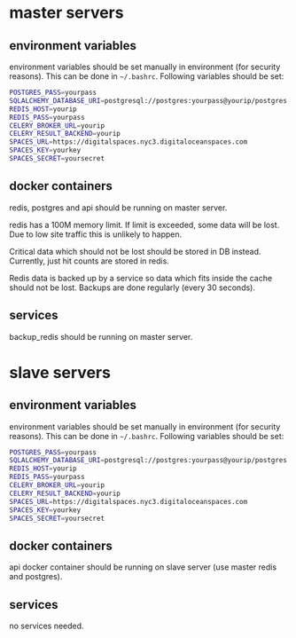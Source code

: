 # master servers

## environment variables

environment variables should be set manually in environment (for security reasons). This can be done in ``~/.bashrc``. Following variables should be set:

```bash
POSTGRES_PASS=yourpass
SQLALCHEMY_DATABASE_URI=postgresql://postgres:yourpass@yourip/postgres
REDIS_HOST=yourip
REDIS_PASS=yourpass
CELERY_BROKER_URL=yourip
CELERY_RESULT_BACKEND=yourip
SPACES_URL=https://digitalspaces.nyc3.digitaloceanspaces.com
SPACES_KEY=yourkey
SPACES_SECRET=yoursecret
```

## docker containers

redis, postgres and api should be running on master server.

redis has a 100M memory limit. If limit is exceeded, some data will be lost. Due to low site traffic this is unlikely to happen.

Critical data which should not be lost should be stored in DB instead. Currently, just hit counts are stored in redis.

Redis data is backed up by a service so data which fits inside the cache should not be lost. Backups are done regularly (every 30 seconds).

## services

backup_redis should be running on master server.

# slave servers

## environment variables

environment variables should be set manually in environment (for security reasons). This can be done in ``~/.bashrc``. Following variables should be set:

```bash
POSTGRES_PASS=yourpass
SQLALCHEMY_DATABASE_URI=postgresql://postgres:yourpass@yourip/postgres
REDIS_HOST=yourip
REDIS_PASS=yourpass
CELERY_BROKER_URL=yourip
CELERY_RESULT_BACKEND=yourip
SPACES_URL=https://digitalspaces.nyc3.digitaloceanspaces.com
SPACES_KEY=yourkey
SPACES_SECRET=yoursecret
```

## docker containers

api docker container should be running on slave server (use master redis and postgres).

## services

no services needed.
